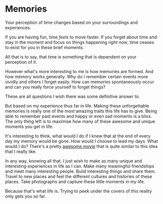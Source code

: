 # Memories

Your perception of time changes based on your surroundings and experiences.

If you are having fun, time _feels_ to move faster. If you forget about time and stay in the moment and focus on things happening _right now_, time ceases to exist for you in these brief moments.

All that is to say, that time is something that is dependent on your perception of it. 

However what's more interesting to me is how memories are formed. And how memory works generally. Why do I remember certain events more vividly and others I forget easily. How can memories spontaneously occur and can you really force yourself to forget things?

These are all questions I wish there was some definitive answer to. 

But based on my experience thus far in life. Making these unforgettable memories is really one of the most amazing traits this life has to give. Being able to remember past events and happy or even sad moments is a bliss. The only thing left is to maximise how many of these awesome and unique moments you get in life.

It's interesting to think, what would I do if I knew that at the end of every day my memory would be gone. How would I choose to lead my days. What would I do? There's a pretty [awesome movie](https://letterboxd.com/film/memento/) that is quite similar to this idea that I really like.

In any way, knowing all that. I just wish to make as many unique and interesting experiences in life as I can. Make many meaningful friendships and meet many interesting people. Build interesting things and share them. Travel to new places and feel the different cultures and histories of these places. Take photographs and capture these little moments in my life. 

Because that's what life is. Trying to peek under the covers of this reality only gets you so far.
